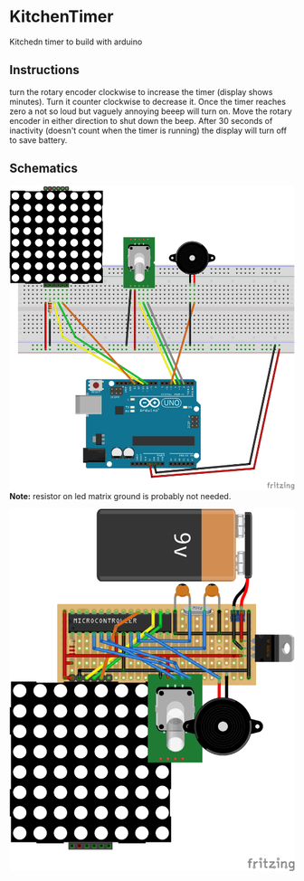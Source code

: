 # KitchenTimer

Kitchedn timer to build with arduino

## Instructions

turn the rotary encoder clockwise to increase the timer (display shows minutes). 
Turn it counter clockwise to decrease it.
Once the timer reaches zero a not so loud but vaguely annoying beeep will turn on. 
Move the rotary encoder in either direction to shut down the beep.
After 30 seconds of inactivity (doesn't count when the timer is running) the display will turn off to save battery.

## Schematics

 ![Schematics](/schematics.png)
**Note:** resistor on led matrix ground is probably not needed.

 ![Schematics with standalone atmega](/schematics_stand_alone.png)
